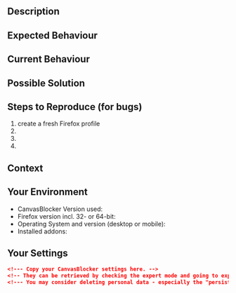 <!--- Provide a general summary of the issue in the title above. -->

## Description
<!--- Provide a more detailed introduction to the issue itself. -->
<!--- Why you consider it to be a bug or a useful change/improvement? -->

## Expected Behaviour
<!--- If you're describing a bug, tell us what should happen. -->
<!--- If you're suggesting a change/improvement, tell us how it should work. -->

## Current Behaviour
<!--- If describing a bug, tell us what happens instead of the expected behavior. -->
<!--- If suggesting a change/improvement, explain the difference from current behavior. -->

## Possible Solution
<!--- Not obligatory, but suggest a fix/reason for the bug, -->
<!--- or ideas how to implement the addition or change. -->

## Steps to Reproduce (for bugs)
<!--- Provide a link to a live example, or an unambiguous set of steps to reproduce this bug. -->
1. create a fresh Firefox profile
2. 
3. 
4. 

## Context
<!--- How has this issue affected you? What are you trying to accomplish? -->
<!--- Did you reproduce the problem with a fresh Firefox profile? -->
<!--- Providing context helps us come up with a solution that is most useful in the real world. -->

## Your Environment
<!--- Include as many relevant details about the environment you experienced the bug in. -->
* CanvasBlocker Version used:
* Firefox version incl. 32- or 64-bit:
* Operating System and version (desktop or mobile):
* Installed addons:

## Your Settings
~~~ json
<!--- Copy your CanvasBlocker settings here. -->
<!-- They can be retrieved by checking the expert mode and going to export settings. -->
<!--- You may consider deleting personal data - especially the "persistentRndStorage". -->
~~~